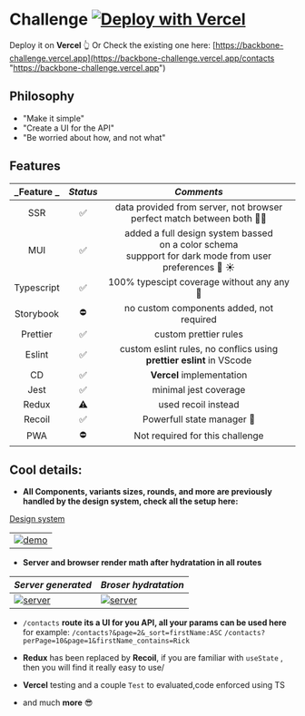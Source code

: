 # Challenge  [![Deploy with Vercel](https://vercel.com/button)](https://vercel.com/new/clone?repository-url=https%3A%2F%2Fgithub.com%2Fvercel%2Fnext.js%2Ftree%2Fcanary%2Fexamples%2Fhello-world)
Deploy it on **Vercel** 👆
Or Check the existing one here:
[https://backbone-challenge.vercel.app](https://backbone-challenge.vercel.app/contacts "https://backbone-challenge.vercel.app")

## Philosophy

* "Make it simple"
* "Create a UI for the API"
* "Be worried about how, and not what"

## Features

| _Feature _ | _Status_ |                                                   _Comments_                                                    |
| :--------: | :------: | :-------------------------------------------------------------------------------------------------------------: |
|    SSR     |    ✅    |                    data provided from server, not browser <br> perfect match between both 👌🏼                    |
|    MUI     |    ✅    | added a full design system bassed<br> on a color schema <br> suppport for dark mode from user preferences 🌙 ☀️ |
| Typescript |    ✅    |                                   100% typescipt coverage without any any 🥁                                    |
| Storybook  |   ⛔️    |                                    no custom components added, not required                                     |
|  Prettier  |    ✅    |                                              custom prettier rules                                              |
|   Eslint   |    ✅    |                    custom eslint rules, no conflics using <br> **prettier eslint** in VScode                    |
|     CD     |    ✅    |                                            **Vercel** implementation                                            |
|    Jest    |    ✅    |                                              minimal jest coverage                                              |
|   Redux    |    ⚠️    |                                               used recoil instead                                               |
|   Recoil   |    ✅    |                                           Powerfull state manager 💪                                            |
|   PWA   |    ⛔️   |                                    Not required for this challenge                                          |

## Cool details:

- **All Components, variants sizes, rounds, and more are previously <br> handled by the design system, check all the setup here:**

[Design system](https://www.figma.com/file/MtBHPh5dbpvMKceYL3NYJW/MUI-for-Figma-v5.4.0---Material-UI?node-id=4662%3A14 "Design system")

|                                                                                                                                                         |
| ------------------------------------------------------------------------------------------------------------------------------------------------------- |
| [![demo](https://i.ibb.co/Lk6RNJn/Screen-Shot-2022-05-04-at-0-39-49.png 'demo')](https://i.ibb.co/Lk6RNJn/Screen-Shot-2022-05-04-at-0-39-49.png 'demo') |

- **Server and browser render math after hydratation in all routes**

| _Server generated_                                                                                      | _Broser hydratation_                                                                                    |
| ------------------------------------------------------------------------------------------------------- | ------------------------------------------------------------------------------------------------------- |
| [![server](https://i.ibb.co/jw8wGyb/result.png 'server')](https://i.ibb.co/jw8wGyb/result.png 'server') | [![server](https://i.ibb.co/jw8wGyb/result.png 'server')](https://i.ibb.co/jw8wGyb/result.png 'server') |

- `/contacts` **route its a UI for you API, all your params can be used here**
  for example:
  `/contacts?&page=2&_sort=firstName:ASC`
  `/contacts?perPage=10&page=1&firstName_contains=Rick`

- **Redux** has been replaced by **Recoil**, if you are familiar with `useState` , then you will find it really easy to use/

- **Vercel** testing and a couple `Test` to evaluated,code enforced using TS

- and much **more** 😎

